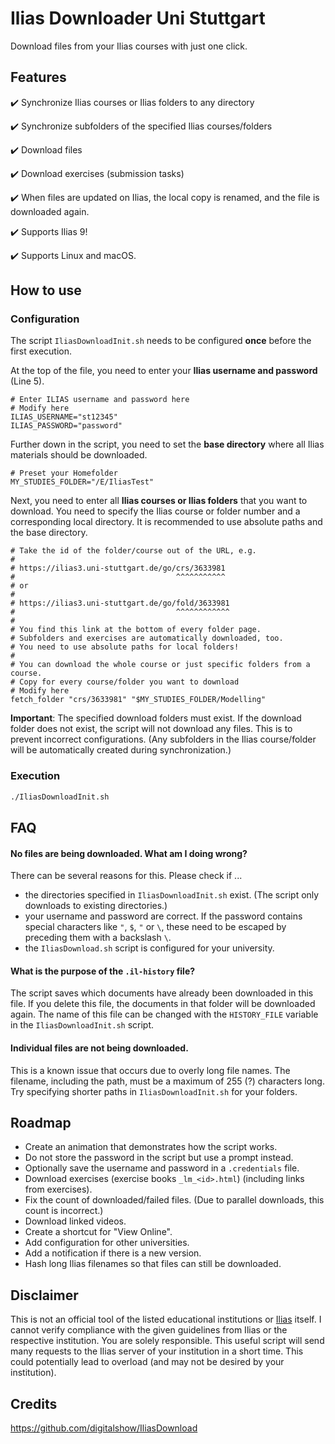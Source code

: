 # Ilias Downloader Uni Stuttgart

Download files from your Ilias courses with just one click.

## Features

:heavy_check_mark: Synchronize Ilias courses or Ilias folders to any directory

:heavy_check_mark: Synchronize subfolders of the specified Ilias courses/folders

:heavy_check_mark: Download files

:heavy_check_mark: Download exercises (submission tasks)

:heavy_check_mark: When files are updated on Ilias, the local copy is renamed, and the file is downloaded again.

:heavy_check_mark: Supports Ilias 9!

:heavy_check_mark: Supports Linux and macOS.

## How to use

### Configuration

The script `IliasDownloadInit.sh` needs to be configured **once** before the first execution.

At the top of the file, you need to enter your **Ilias username and password** (Line 5).

```shell
# Enter ILIAS username and password here
# Modify here
ILIAS_USERNAME="st12345"
ILIAS_PASSWORD="password"
```

Further down in the script, you need to set the **base directory** where all Ilias materials should be downloaded.

```shell
# Preset your Homefolder
MY_STUDIES_FOLDER="/E/IliasTest"
```

Next, you need to enter all **Ilias courses or Ilias folders** that you want to download. You need to specify the Ilias course or folder number and a corresponding local directory. It is recommended to use absolute paths and the base directory.

```shell
# Take the id of the folder/course out of the URL, e.g.
#
# https://ilias3.uni-stuttgart.de/go/crs/3633981
#                                    ^^^^^^^^^^^
# or
#
# https://ilias3.uni-stuttgart.de/go/fold/3633981
#                                    ^^^^^^^^^^^^
#
# You find this link at the bottom of every folder page.
# Subfolders and exercises are automatically downloaded, too.
# You need to use absolute paths for local folders!
#
# You can download the whole course or just specific folders from a course.
# Copy for every course/folder you want to download
# Modify here
fetch_folder "crs/3633981" "$MY_STUDIES_FOLDER/Modelling"
```

**Important**: The specified download folders must exist. If the download folder does not exist, the script will not download any files. This is to prevent incorrect configurations. (Any subfolders in the Ilias course/folder will be automatically created during synchronization.)

### Execution

```sh
./IliasDownloadInit.sh
```

## FAQ

#### No files are being downloaded. What am I doing wrong?

There can be several reasons for this. Please check if ...

- the directories specified in `IliasDownloadInit.sh` exist. (The script only downloads to existing directories.)
- your username and password are correct. If the password contains special characters like `"`, `$`, `"` or `\`, these need to be escaped by preceding them with a backslash `\`.
- the `IliasDownload.sh` script is configured for your university.

#### What is the purpose of the `.il-history` file?

The script saves which documents have already been downloaded in this file. If you delete this file, the documents in that folder will be downloaded again.
The name of this file can be changed with the `HISTORY_FILE` variable in the `IliasDownloadInit.sh` script.

#### Individual files are not being downloaded.

This is a known issue that occurs due to overly long file names. The filename, including the path, must be a maximum of 255 (?) characters long. Try specifying shorter paths in `IliasDownloadInit.sh` for your folders.

## Roadmap

- Create an animation that demonstrates how the script works.
- Do not store the password in the script but use a prompt instead.
- Optionally save the username and password in a `.credentials` file.
- Download exercises (exercise books `_lm_<id>.html`) (including links from exercises).
- Fix the count of downloaded/failed files. (Due to parallel downloads, this count is incorrect.)
- Download linked videos.
- Create a shortcut for "View Online".
- Add configuration for other universities.
- Add a notification if there is a new version.
- Hash long Ilias filenames so that files can still be downloaded.

## Disclaimer

This is not an official tool of the listed educational institutions or [Ilias](https://www.ilias.de/) itself. I cannot verify compliance with the given guidelines from Ilias or the respective institution. You are solely responsible. This useful script will send many requests to the Ilias server of your institution in a short time. This could potentially lead to overload (and may not be desired by your institution).

## Credits

https://github.com/digitalshow/IliasDownload
